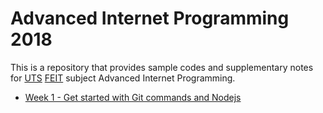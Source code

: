 # Advanced Internet Programming 2018

This is a repository that provides sample codes and supplementary notes for [UTS](https://www.uts.edu.au/) [FEIT](https://www.uts.edu.au/about/faculty-engineering-and-information-technology) subject Advanced Internet Programming.

- [Week 1 - Get started with Git commands and Nodejs](./week01)